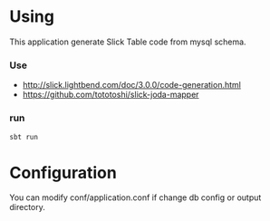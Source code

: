 
# Using
This application generate Slick Table code from mysql schema.

### Use 
* http://slick.lightbend.com/doc/3.0.0/code-generation.html
* https://github.com/tototoshi/slick-joda-mapper

### run
```
sbt run
```

# Configuration

You can modify conf/application.conf if change db config or output directory.

